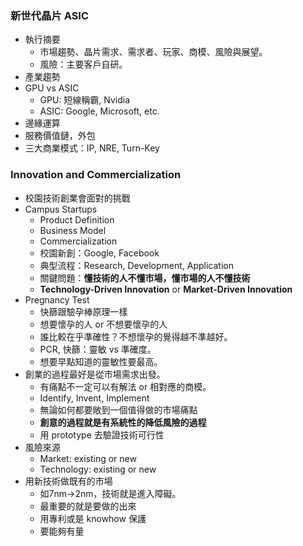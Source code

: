 
### 新世代晶片 ASIC

* 執行摘要
	* 市場趨勢、晶片需求、需求者、玩家、商模、風險與展望。
	* 風險：主要客戶自研。
* 產業趨勢
* GPU vs ASIC
	* GPU: 短線稱霸, Nvidia
	* ASIC: Google, Microsoft, etc.
* 邊緣運算
* 服務價值鏈，外包
* 三大商業模式：IP, NRE, Turn-Key

### Innovation and Commercialization

* 校園技術創業會面對的挑戰
* Campus Startups
	* Product Definition
	* Business Model
	* Commercialization
	* 校園新創：Google, Facebook
	* 典型流程：Research, Development, Application
	* 關鍵問題：**懂技術的人不懂市場，懂市場的人不懂技術**
	* **Technology-Driven Innovation** or **Market-Driven Innovation**
* Pregnancy Test
	* 快篩跟驗孕棒原理一樣
	* 想要懷孕的人 or 不想要懷孕的人
	* 誰比較在乎準確性？不想懷孕的覺得越不準越好。
	* PCR, 快篩：靈敏 vs 準確度。
	* 想要早點知道的靈敏性要最高。
* 創業的過程最好是從市場需求出發。
	* 有痛點不一定可以有解法 or 相對應的商模。
	* Identify, Invent, Implement
	* 無論如何都要敞到一個值得做的市場痛點
	* **創意的過程就是有系統性的降低風險的過程**
	* 用 prototype 去驗證技術可行性
* 風險來源
	* Market: existing or new
	* Technology: existing or new
* 用新技術做既有的市場
	* 如7nm->2nm，技術就是進入障礙。
	* 最重要的就是要做的出來
	* 用專利或是 knowhow 保護
	* 要能夠有量
